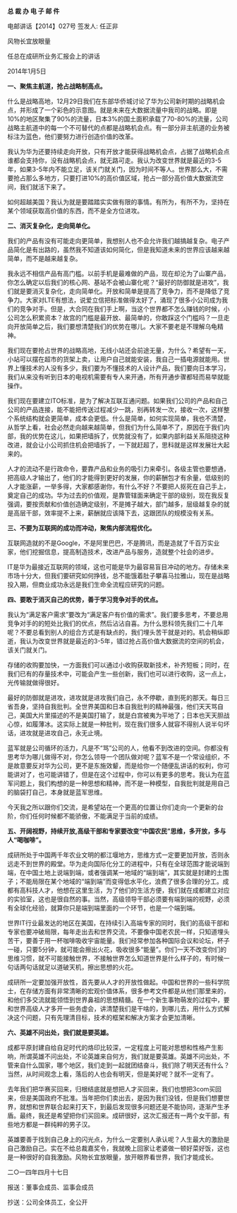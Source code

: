 **总 裁 办 电 子 邮 件**

 

电邮讲话【2014】027号         签发人: 任正非



 

风物长宜放眼量

任总在成研所业务汇报会上的讲话

2014年1月5日

**一、聚焦主航道，抢占战略制高点。**

什么是战略高地，12月29日我们在东部华侨城讨论了华为公司新时期的战略机会点，并形成了一个彩色的示意图。就是未来在大数据流量中我司的战略。即是10%的地区聚集了90%的流量，日本3%的国土面积承载了70-80%的流量，公司战略主航道中的每一个不可替代的点都是战略机会点。有一部分非主航道的业务被标注为蓝色，他们要努力进行创造价值的改革。

我认为华为还要持续走向开放，只有开放才能获得战略机会点，占据了战略机会点谁都会支持你，没有战略机会点，就无路可走。我认为改变世界就是最近的3-5年，如果3-5年内不能立足，该关门就关门，因为时间不等人。世界那么大，不需要抢占那么多地方，只要打进10%的高价值区域，抢占一部分高价值大数据流空间，我们就活下来了。

如何超越美国？我认为就是要踏踏实实做有限的事情。有所为，有所不为，坚持在某个领域获取高价值的东西，而不是全方位进攻。 

**二、消灭复杂化，走向简单化。**

我们的产品有没有可能走向更简单，我想别人也不会允许我们越搞越复杂。电子产品简化是有出路的，虽然我不知道该如何简化，但是我知道未来的世界应该越来越简单，而不是越来越复杂。

我永远不相信产品有高门槛。以前手机是最难做的产品，现在却沦为了山寨产品，你怎么确定以后我们的核心网、基站不会被山寨化呢？“最好的防御就是进攻”，我们就是要消灭复杂化，走向简单化。开放和简单是提高了竞争力，而不是降低了竞争力。大家对LTE有想法，说爱立信把标准做得太好了，涌现了很多小公司成为我们的竞争对手。但是，大合同在我们手上啊，当这个世界都不怎么赚钱的时候，小公司怎么积累资本？故宫的门槛是最开放、最简单的，你敢踩这个门槛吗？一旦走向开放简单之后，我们要想清楚我们的优势在哪儿。大家不要老是不理解乌龟精神。

我们现在要抢占世界的战略高地，无线小站还会前途无量，为什么？希望有一天，小站可以摆在超市的货架上卖，让用户自己就能安装，我自己一插电源就能用。世界上懂技术的人没有多少，我们要为不懂技术的人设计产品，我们要向日本学习，我们从来没有听到日本的电视机需要有专人来开通，所有开通步骤都轻而易举就能操作。

我们现在要建立ITO标准，是为了解决互联互通问题。如果我们公司的产品和自己公司的产品连接，能不能把传送过程减少一跳，别再转发一次，接收一次，这样整个系统结构就会更简单，成本会更低。什么是简单，如何实现简单，我也不清楚，从哲学上看，社会必然走向越来越简单，但我们为什么简单不了，原因在于我们内部，我的优势在这儿，如果把墙拆了，优势就没有了，如果内部利益关系阻挠这种改进，就会让小公司抓住机会把墙拆了，一下就赶超了，思科就是这样发展壮大起来的。

人才的流动不是行政命令，要靠产品和业务的吸引力来牵引。各级主管也要想通，把高级人才输出了，他们的才能得到更好的发展，你的薪酬包才有余量，低级别的人才能涨薪，一举多得，大家都感谢你，有什么不好？不要把人抠死在自己手上，奠定自己的成功。华为过去的价值观，是靠管辖面来确定干部的级别，现在我反复强调，要按贡献和价值创造确定级别，不是摊子越大，部门越多，层级越复杂的就是高层干部，效率提不上来，薪酬就应该降下去，这跟团队的规模没有关系。

**三、不要为互联网的成功而冲动，聚焦内部流程优化。**

互联网造就的不是Google，不是阿里巴巴，不是腾讯，而是造就了千百万实业家，他们挖掘信息，提高制造技术，改进产品与服务，造就整个社会的进步。

IT是华为最接近互联网的领域，这也可能是华为最容易盲目冲动的地方。存储未来市场十分大，但我们要研究如何挣钱，总不能饿着肚子攀喜马拉雅山，现在是战略投入期，但商业成功永远是我们生命全流程应研究的问题。

**四、要敢于消灭自己的优势，善于学习竞争对手的优点。**

我认为“满足客户需求”要改为“满足客户有价值的需求”。我们要多思考，不要总用竞争对手的的短处比我们的优点，然后沾沾自喜。为什么思科领先我们二十几年呢？不要总看到别人的组合方式是有缺点的，我们埋头苦干就是对的。机会稍纵即逝，我认为改变世界就是最近的3-5年，错过抢占高价值大数据流的空间的机会，该关门就关门。

存储的收购要加快，一方面我们可以通过小收购获取新技术，补齐短板；同时，在我们已有的存量技术中，可能会产生一些创新，我们也可以进行收购，这一点上，光传输就做得很好。

最好的防御就是进攻，进攻就是进攻我们自己，永不停歇，直到死的那天。每日三省吾身，坚持自我批判。全世界美国和日本自我批判的精神最强，他们天天骂自己，美国大片里描述的不是美国打输了，就是白宫被夷为平地了；日本也天天胆战心惊，如履薄冰。这实际上就是一种批判，现在我们很多人就容不得别人说半句坏话，进攻就是进攻自己，永无止境。

蓝军就是公司循环的活力，凡是不“骂”公司的人，他看不到改进的空间。你都没有思考华为哪儿做得不对，你怎么领导一个团队做对呢？蓝军不是一个常设组织，不是故意要反对华为公司，更不是东施效颦，而是给你一个随便乱讲话的权利，你可能讲对了，也可能讲错了，但是在这个过程中，你可以有更多的思考。我认为在蓝军问题上，我们构想的是一种思想和精神，而不是一种模型，自我批判就是用自己的脑袋打自己，本身就是蓝军思维。

今天我之所以跟你们交流，是希望站在一个更高的位置让你们走向一个更新的台阶，你们任何时候都不能骄傲，不能满足于当前的成绩。

**五、开阔视野，持续开放,高级干部和专家要改变“中国农民”思维，多开放，多与人“喝咖啡”。**

成研所处于中国两千年农业文明的都江堰地方，思维方式一定要更加开放，否则永远走不到世界的殿堂。华为走向国际化分工的进程中，只有在全球范围才能说端到端，在中国土地上说端到端，或者强调某一地域的“端到端”，其实就是封建的土围子；不能局限在某个地域的“端到端”而变得低水平化，浪费了很多合理的分工。成都有高科技人才，他想在这里生活，为了他们的生活方便，我们就在成都建立对应的实验室，这也是很自然的事。当然，高级领导干部必须要有端到端的视野，必须有全球化经验，就算你只是端到端里面的一个环节，也是一个端到端。

世界IT行业最发达的地区在美国，在持续引入高端专家的同时，我们的高级干部和专家也要冲破局限，每年走出去和世界交流，不要像中国老农民一样，只知道埋头苦干，要善于用一杯咖啡吸收宇宙能量。我们经常参加各种国际会议和论坛，杯子一碰，只要5分钟，就可能会擦出火花，吸收很多“能量”。你们一天不改变你们的思维习惯，就不可能接触世界，不接触世界怎么知道世界是什么样子的，有时候一句话两句话就足以道破天机，擦出思想的火花。

成研所一定要加强开放性，首先要从人才的开放性做起。中国和世界的一些科学院士，在存储方面有非常清晰的宏观价值体系，很多参考文件都是从他们那里来的，和他们多交流就能领悟到世界鼻祖的思想精髓。在一个新生事物萌发的过程中，要和世界高级人才多开一些务虚会，讲清楚我们是干啥的，到哪儿去，用什么方式解决这个问题，只有先理清目标，技术的框架和解决方案才会更加清晰。

**六、英雄不问出处，我们就是要英雄。**

成都平原封建自给自足时代的烙印比较深，一定程度上可能对思想和性格产生影响，所谓英雄不问出处，不论英雄来自何方，我们就是要英雄。英雄不问出处，不管来自什么国家，哪个地区，我们走到一起就团结奋斗，我们除了明天还有什么？当然，从时间观念上看，落后的人也会有明天，但是美好呢？就不一定有了。

去年我们把华赛买回来，归根结底就是想把人才买回来，我们也想把3com买回来，但是美国政府不批准。当年把你们卖出去，是因为我们没钱，但是我们想要世界，就想和世界联合起来打天下，到最后发现很多问题还是不能协同，逐渐产生矛盾。最终，我还是希望把你们买回来。成研很好，这次汇报还有一两个女干部，有些地方都是一群纯粹的男子汉。

英雄要善于找到自己身上的闪光点，为什么一定要别人承认呢？人生最大的激励是自己激励自己。实在不给总裁嘉奖令，我就晚上回家让老婆做一顿好菜好饭，这也是一种很好的自我激励。风物长宜放眼量，放开眼界看世界，我们才能成长。

 



二○一四年四月十七日

 

报送：董事会成员、监事会成员

抄送：公司全体员工，全公开